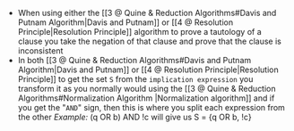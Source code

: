 - When using either the [[3 @ Quine & Reduction Algorithms#Davis and Putnam Algorithm|Davis and Putnam]] or [[4 @ Resolution Principle|Resolution Principle]] algorithm to prove a tautology of a clause you take the negation of that clause and prove that the clause is inconsistent
-  In both [[3 @ Quine & Reduction Algorithms#Davis and Putnam Algorithm|Davis and Putnam]] or [[4 @ Resolution Principle|Resolution Principle]] to get the set `S` from the `implication expression` you transform it as you normally would using the [[3 @ Quine & Reduction Algorithms#Normalization Algorithm |Normalization algorithm]] and if you get the "`AND`" sign, then this is where you split each expression from the other
	*Example:* 
	(q OR b) AND !c will give us S = {q OR b, !c}